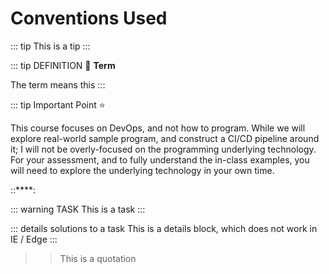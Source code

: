 # Conventions Used

::: tip
This is a tip
:::

::: tip DEFINITION
:book: **Term**

The term means this
:::

::: tip Important Point
:star:

This course focuses on DevOps, and not how to program. While we will explore real-world sample program, and construct a CI/CD pipeline around it; I will not be overly-focused on the programming underlying technology. For your assessment, and to fully understand the in-class examples, you will need to explore the underlying technology in your own time. 

::****:

::: warning TASK
This is a task
:::

::: details solutions to a task
This is a details block, which does not work in IE / Edge
:::

> > This is a quotation
